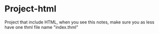 # Project-html
Project that include HTML, when you see this notes, make sure you as less have one thml file name "index.thml"
